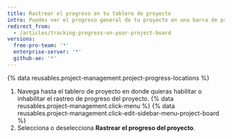 ```yaml
---
title: Rastrear el progreso en tu tablero de proyecto
intro: Puedes ver el progreso general de tu proyecto en una barra de progreso.
redirect_from:
  - /articles/tracking-progress-on-your-project-board
versions:
  free-pro-team: '*'
  enterprise-server: '*'
  github-ae: '*'
---
```


{% data reusables.project-management.project-progress-locations %}

1. Navega hasta el tablero de proyecto en donde quieras habilitar o inhabilitar el rastreo de progreso del proyecto.
{% data reusables.project-management.click-menu %}
{% data reusables.project-management.click-edit-sidebar-menu-project-board %}
4. Selecciona o deselecciona **Rastrear el progreso del proyecto**.
